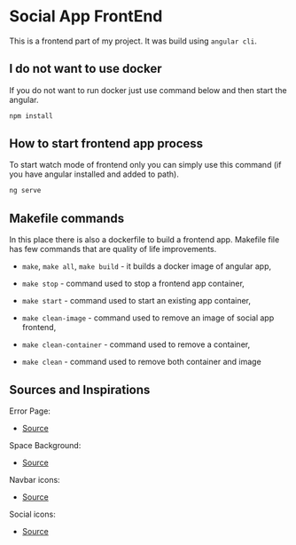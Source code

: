 # Social App FrontEnd

This is a frontend part of my project. It was build using `angular cli`.

## I do not want to use docker

If you do not want to run docker just use command below and then start the angular.

```bash
npm install
```

## How to start frontend app process

To start watch mode of frontend only you can simply use this command (if you have angular installed and added to path).

```bash
ng serve
```

## Makefile commands

In this place there is also a dockerfile to build a frontend app.
Makefile file has few commands that are quality of life improvements.

* `make`, `make all`, `make build` - it builds a docker image of
  angular app,

* `make stop` - command used to stop a frontend app container,

* `make start` - command used to start an existing app container,

* `make clean-image` - command used to remove an image of social app frontend,

* `make clean-container` - command used to remove a container,

* `make clean` - command used to remove both container and image

## Sources and Inspirations

Error Page:

* [Source](https://www.mantralabsglobal.com/404)

Space Background:

* [Source](https://wallpapercave.com/black-space-wallpaper-hd)

Navbar icons:

* [Source](https://fonts.google.com/icons)

Social icons:

* [Source](https://icons8.com/icons/set/social-media)
